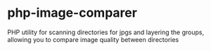 # php-image-comparer
PHP utility for scanning directories for jpgs and layering the groups, allowing you to compare image quality between directories
